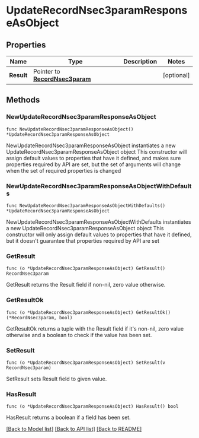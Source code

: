 # UpdateRecordNsec3paramResponseAsObject

## Properties

Name | Type | Description | Notes
------------ | ------------- | ------------- | -------------
**Result** | Pointer to [**RecordNsec3param**](RecordNsec3param.md) |  | [optional] 

## Methods

### NewUpdateRecordNsec3paramResponseAsObject

`func NewUpdateRecordNsec3paramResponseAsObject() *UpdateRecordNsec3paramResponseAsObject`

NewUpdateRecordNsec3paramResponseAsObject instantiates a new UpdateRecordNsec3paramResponseAsObject object
This constructor will assign default values to properties that have it defined,
and makes sure properties required by API are set, but the set of arguments
will change when the set of required properties is changed

### NewUpdateRecordNsec3paramResponseAsObjectWithDefaults

`func NewUpdateRecordNsec3paramResponseAsObjectWithDefaults() *UpdateRecordNsec3paramResponseAsObject`

NewUpdateRecordNsec3paramResponseAsObjectWithDefaults instantiates a new UpdateRecordNsec3paramResponseAsObject object
This constructor will only assign default values to properties that have it defined,
but it doesn't guarantee that properties required by API are set

### GetResult

`func (o *UpdateRecordNsec3paramResponseAsObject) GetResult() RecordNsec3param`

GetResult returns the Result field if non-nil, zero value otherwise.

### GetResultOk

`func (o *UpdateRecordNsec3paramResponseAsObject) GetResultOk() (*RecordNsec3param, bool)`

GetResultOk returns a tuple with the Result field if it's non-nil, zero value otherwise
and a boolean to check if the value has been set.

### SetResult

`func (o *UpdateRecordNsec3paramResponseAsObject) SetResult(v RecordNsec3param)`

SetResult sets Result field to given value.

### HasResult

`func (o *UpdateRecordNsec3paramResponseAsObject) HasResult() bool`

HasResult returns a boolean if a field has been set.


[[Back to Model list]](../README.md#documentation-for-models) [[Back to API list]](../README.md#documentation-for-api-endpoints) [[Back to README]](../README.md)


